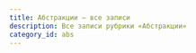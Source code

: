 ```yaml
---
title: Абстракции — все записи
description: Все записи рубрики «Абстракции»
category_id: abs
---
```

